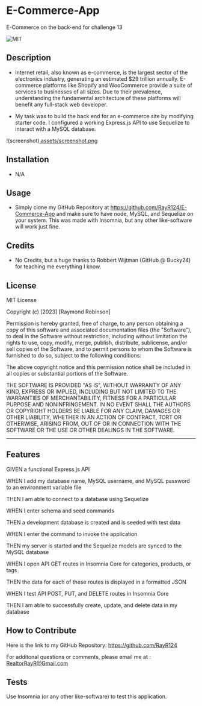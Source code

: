 # E-Commerce-App
E-Commerce on the back-end for challenge 13

![MIT](https://img.shields.io/bower/l/MI?label=License&style=plastic)


## Description

- Internet retail, also known as e-commerce, is the largest sector of the electronics industry, generating an estimated $29 trillion annually. E-commerce platforms like Shopify and WooCommerce provide a suite of services to businesses of all sizes. Due to their prevalence, understanding the fundamental architecture of these platforms will benefit any full-stack web developer.

- My task was to build the back end for an e-commerce site by modifying starter code. I configured a working Express.js API to use Sequelize to interact with a MySQL database.

!(screenshot)[.assets/screenshot.png](#e-commerce-app)

## Installation

- N/A 

## Usage

- Simply clone my GitHub Repository at https://github.com/RayR124/E-Commerce-App and make sure to have node, MySQL, and Sequelize on your system. This was made with Insomnia, but any other like-software will work just fine.

## Credits

- No Credits, but a huge thanks to Robbert Wijtman (GitHub @ Bucky24) for teaching me everything I know.

## License

MIT License

Copyright (c) [2023] [Raymond Robinson]

Permission is hereby granted, free of charge, to any person obtaining a copy
of this software and associated documentation files (the "Software"), to deal
in the Software without restriction, including without limitation the rights
to use, copy, modify, merge, publish, distribute, sublicense, and/or sell
copies of the Software, and to permit persons to whom the Software is
furnished to do so, subject to the following conditions:

The above copyright notice and this permission notice shall be included in all
copies or substantial portions of the Software.

THE SOFTWARE IS PROVIDED "AS IS", WITHOUT WARRANTY OF ANY KIND, EXPRESS OR
IMPLIED, INCLUDING BUT NOT LIMITED TO THE WARRANTIES OF MERCHANTABILITY,
FITNESS FOR A PARTICULAR PURPOSE AND NONINFRINGEMENT. IN NO EVENT SHALL THE
AUTHORS OR COPYRIGHT HOLDERS BE LIABLE FOR ANY CLAIM, DAMAGES OR OTHER
LIABILITY, WHETHER IN AN ACTION OF CONTRACT, TORT OR OTHERWISE, ARISING FROM,
OUT OF OR IN CONNECTION WITH THE SOFTWARE OR THE USE OR OTHER DEALINGS IN THE
SOFTWARE.

---

## Features

GIVEN a functional Express.js API

WHEN I add my database name, MySQL username, and MySQL password to an environment variable file

THEN I am able to connect to a database using Sequelize

WHEN I enter schema and seed commands

THEN a development database is created and is seeded with test data

WHEN I enter the command to invoke the application

THEN my server is started and the Sequelize models are synced to the MySQL database

WHEN I open API GET routes in Insomnia Core for categories, products, or tags

THEN the data for each of these routes is displayed in a formatted JSON

WHEN I test API POST, PUT, and DELETE routes in Insomnia Core

THEN I am able to successfully create, update, and delete data in my database

## How to Contribute

Here is the link to my GitHub Repository: https://github.com/RayR124

For additonal questions or comments, please email me at : RealtorRayR@Gmail.com

## Tests

Use Insomnia (or any other like-software) to test this application.
